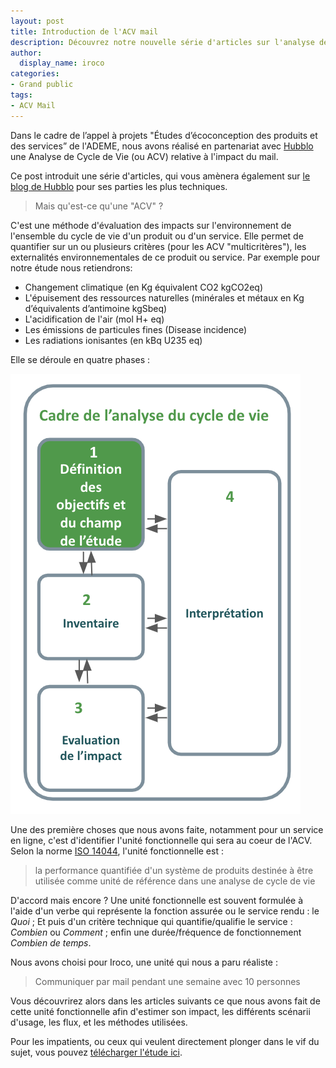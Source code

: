 ```yaml
---
layout: post
title: Introduction de l'ACV mail
description: Découvrez notre nouvelle série d'articles sur l'analyse de cycle de vie en partenariat avec Hubblo et l'ADEME.
author:
  display_name: iroco
categories:
- Grand public
tags:
- ACV Mail
---
```


Dans le cadre de l’appel à projets "Études d’écoconception des produits et des services” de l'ADEME, nous avons réalisé en partenariat avec [Hubblo](https://hubblo.org) une Analyse de Cycle de Vie (ou ACV) relative à l'impact du mail.

Ce post introduit une série d'articles, qui vous amènera également sur [le blog de Hubblo](https://hubblo.org/fr/blog/) pour ses parties les plus techniques.

> Mais qu'est-ce qu'une "ACV" ?

C'est une méthode d'évaluation des impacts sur l'environnement de l'ensemble du cycle de vie d'un produit ou d'un service. Elle permet de quantifier sur un ou plusieurs critères (pour les ACV "multicritères"), les externalités environnementales de ce produit ou service. Par exemple pour notre étude nous retiendrons:

- Changement climatique (en Kg équivalent CO2 kgCO2eq)
- L'épuisement des ressources naturelles (minérales et métaux en Kg d’équivalents d’antimoine kgSbeq)
- L'acidification de l'air (mol H+ eq) 
- Les émissions de particules fines (Disease incidence)
- Les radiations ionisantes (en  kBq U235 eq) 

Elle se déroule en quatre phases :

![Cadre ACV](/images/ACV/cadre_ACV.png)

Une des première choses que nous avons faite, notamment pour un service en ligne, c'est d'identifier l'unité fonctionnelle qui sera au coeur de l'ACV. Selon la norme [ISO 14044](https://www.iso.org/fr/standard/38498.html), l'unité fonctionnelle est :

> la performance quantifiée d'un système de produits destinée à être utilisée comme unité de référence dans une analyse de cycle de vie

D'accord mais encore ? Une unité fonctionnelle est souvent formulée à l'aide d'un verbe qui représente la fonction assurée ou le service rendu : le _Quoi_ ; Et puis d'un critère technique qui quantifie/qualifie le service : _Combien_ ou _Comment_ ; enfin une durée/fréquence de fonctionnement _Combien de temps_.

Nous avons choisi pour Iroco, une unité qui nous a paru réaliste :

> Communiquer par mail pendant une semaine avec 10 personnes

Vous découvrirez alors dans les articles suivants ce que nous avons fait de cette unité fonctionnelle afin d'estimer son impact, les différents scénarii d'usage, les flux, et les méthodes utilisées.

Pour les impatients, ou ceux qui veulent directement plonger dans le vif du sujet, vous pouvez [télécharger l'étude ici](/images/ACV/ACV-mail-Hubblo-Iroco-01032024.pdf).
